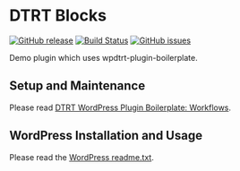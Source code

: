 # DTRT Blocks

[![GitHub release](https://img.shields.io/github/release/dotherightthing/wpdtrt-blocks.svg)](https://github.com/dotherightthing/wpdtrt-blocks/releases) [![Build Status](https://travis-ci.org/dotherightthing/wpdtrt-blocks.svg?branch=master)](https://travis-ci.org/dotherightthing/wpdtrt-blocks) [![GitHub issues](https://img.shields.io/github/issues/dotherightthing/wpdtrt-blocks.svg)](https://github.com/dotherightthing/wpdtrt-blocks/issues)

Demo plugin which uses wpdtrt-plugin-boilerplate.

## Setup and Maintenance

Please read [DTRT WordPress Plugin Boilerplate: Workflows](https://github.com/dotherightthing/wpdtrt-plugin-boilerplate/wiki/Workflows).

## WordPress Installation and Usage

Please read the [WordPress readme.txt](readme.txt).
